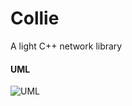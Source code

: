 Collie
====
A light C++ network library

#### UML
![UML](https://raw.githubusercontent.com/Gallonchoi/Collie/master/uml.png)
